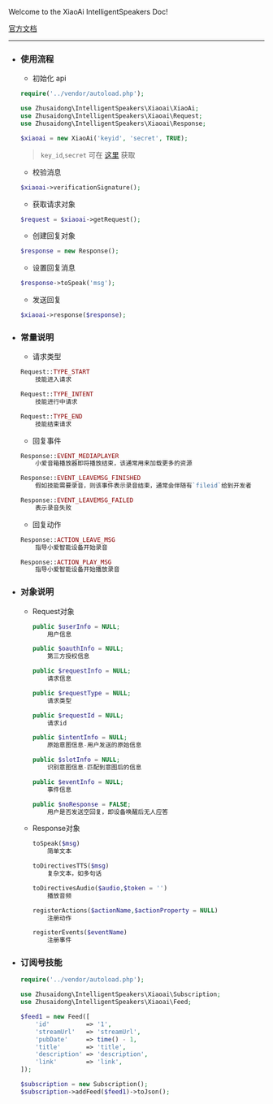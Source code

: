 Welcome to the XiaoAi IntelligentSpeakers Doc!

[官方文档](https://xiaoai.mi.com/documents/Home?type=/api/doc/render_markdown/SkillAccess/SkillDocument/CustomSkills/CustomSkillsMain)

---

- ### 使用流程

	- 初始化 api

	```php
	require('../vendor/autoload.php');
    
    use Zhusaidong\IntelligentSpeakers\Xiaoai\XiaoAi;
    use Zhusaidong\IntelligentSpeakers\Xiaoai\Request;
    use Zhusaidong\IntelligentSpeakers\Xiaoai\Response;
    
    $xiaoai = new XiaoAi('keyid', 'secret', TRUE);
	```
	
	> `key_id`,`secret` 可在 [这里](https://developers.xiaoai.mi.com/skills/create/list) 获取

	- 校验消息

	```php
	$xiaoai->verificationSignature();
	```

	- 获取请求对象

	```php
	$request = $xiaoai->getRequest();
	```

	- 创建回复对象

	```php
	$response = new Response();
	```

	- 设置回复消息

	```php
	$response->toSpeak('msg');
	```

	- 发送回复

	```php
	$xiaoai->response($response);
	```

- ### 常量说明

	- 请求类型

	```php
	Request::TYPE_START	
		技能进入请求

	Request::TYPE_INTENT
		技能进行中请求

	Request::TYPE_END
		技能结束请求
	```
	
	- 回复事件

	```php
	Response::EVENT_MEDIAPLAYER
		小爱音箱播放器即将播放结束，该通常用来加载更多的资源

	Response::EVENT_LEAVEMSG_FINISHED
		假如技能需要录音，则该事件表示录音结束，通常会伴随有`fileid`给到开发者

	Response::EVENT_LEAVEMSG_FAILED
		表示录音失败
	```

	- 回复动作

	```php
	Response::ACTION_LEAVE_MSG
		指导小爱智能设备开始录音

	Response::ACTION_PLAY_MSG
		指导小爱智能设备开始播放录音
	```
	
- ### 对象说明
	
	- Request对象

		```php
		public $userInfo = NULL;
			用户信息
		
		public $oauthInfo = NULL;
			第三方授权信息
		
		public $requestInfo = NULL;
			请求信息
		
		public $requestType = NULL;
			请求类型
		
		public $requestId = NULL;
			请求id
		
		public $intentInfo = NULL;
			原始意图信息-用户发送的原始信息
		
		public $slotInfo = NULL;
			识别意图信息-匹配到意图后的信息
		
		public $eventInfo = NULL;
			事件信息
		
		public $noResponse = FALSE;
			用户是否发送空回复，即设备唤醒后无人应答
		```

	- Response对象

		```php
		toSpeak($msg)
			简单文本

		toDirectivesTTS($msg)
			复杂文本，如多句话

		toDirectivesAudio($audio,$token = '')
			播放音频
		
		registerActions($actionName,$actionProperty = NULL)
			注册动作
		
		registerEvents($eventName)
			注册事件
		```

- ### 订阅号技能
  
    ```php
    require('../vendor/autoload.php');
    
    use Zhusaidong\IntelligentSpeakers\Xiaoai\Subscription;
    use Zhusaidong\IntelligentSpeakers\Xiaoai\Feed;
    
    $feed1 = new Feed([
    	'id'          => '1',
    	'streamUrl'   => 'streamUrl',
    	'pubDate'     => time() - 1,
    	'title'       => 'title',
    	'description' => 'description',
    	'link'        => 'link',
    ]);
    
    $subscription = new Subscription();
    $subscription->addFeed($feed1)->toJson();
    ```
